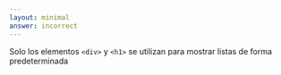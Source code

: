 ```yaml
---
layout: minimal
answer: incorrect 
---
```


<!-- Only `<div>` and `<h1>` elements are using in displaying lists by default -->
Solo los elementos `<div>` y `<h1>` se utilizan para mostrar listas de forma predeterminada